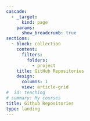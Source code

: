 ```yaml
---
cascade:
  - _target:
      kind: page
    params:
      show_breadcrumb: true
sections:
  - block: collection
    content:
      filters:
        folders:
          - project
    title: GitHub Repositories
    design:
      columns: 1
      view: article-grid
#  id: teaching
# summary: My courses
title: Github Repositories
type: landing
---
```

